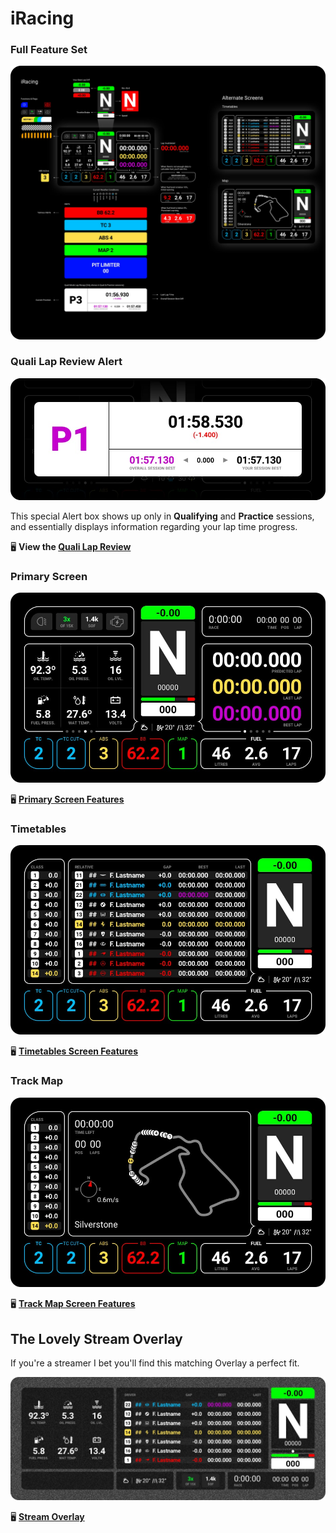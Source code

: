 # iRacing

### Full Feature Set

![Full Feature Set](../images/AllFeatures-iRacing.jpg)

### Quali Lap Review Alert

[![Quali Lap Recap](../images/QualiLapReview.jpg)](quali-iracing.md)

This special Alert box shows up only in **Qualifying** and **Practice** sessions, and essentially displays information regarding your lap time progress.

🖥 **View the [Quali Lap Review](quali-iracing.md)**

### Primary Screen

[![Primary Screen](../images/Primary-iRacing.jpg)](primary-iracing.md)

🖥 **[Primary Screen Features](primary-iracing.md)**

### Timetables
[![Timetables](../images/AlternateTimetables-iRacing.jpg)](timetables-iracing.md)

🖥 **[Timetables Screen Features](timetables-iracing.md)**


### Track Map
[![Primary Screen](../images/AlternateMap-iRacing.jpg)](track-map-iracing.md)

🖥 **[Track Map Screen Features](track-map-iracing.md)**

## The Lovely Stream Overlay
If you're a streamer I bet you'll find this matching Overlay a perfect fit. 

[![Lovely Overlay](../images/Overlay-iRacing.jpg)](overlay-iracing.md)

🖥 **[Stream Overlay](overlay-iracing.md)**
